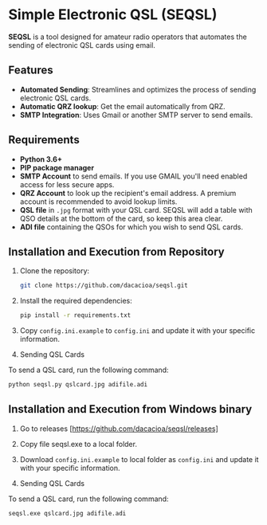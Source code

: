 # Simple Electronic QSL (SEQSL)

**SEQSL** is a tool designed for amateur radio operators that automates the sending of electronic QSL cards using email.

## Features

- **Automated Sending**: Streamlines and optimizes the process of sending electronic QSL cards.
- **Automatic QRZ lookup**: Get the email automatically from QRZ.
- **SMTP Integration**: Uses Gmail or another SMTP server to send emails.

## Requirements

- **Python 3.6+**
- **PIP package manager**
- **SMTP Account** to send emails. If you use GMAIL you'll need enabled access for less secure apps.
- **QRZ Account** to look up the recipient's email address. A premium account is recommended to avoid lookup limits.
- **QSL file** in `.jpg` format with your QSL card. SEQSL will add a table with QSO details at the bottom of the card, so keep this area clear.
- **ADI file** containing the QSOs for which you wish to send QSL cards.

## Installation and Execution from Repository

1. Clone the repository:

   ```bash
   git clone https://github.com/dacacioa/seqsl.git
   ```
   
2. Install the required dependencies:

   ```bash
   pip install -r requirements.txt
   ```
3. Copy `config.ini.example` to `config.ini` and update it with your specific information.

4. Sending QSL Cards

To send a QSL card, run the following command:

   ```bash
   python seqsl.py qslcard.jpg adifile.adi
   ```

## Installation and Execution from Windows binary

1. Go to releases [https://github.com/dacacioa/seqsl/releases]

2. Copy file seqsl.exe to a local folder.

3. Download `config.ini.example` to local folder as `config.ini` and update it with your specific information. 

4. Sending QSL Cards

To send a QSL card, run the following command:

   ```cmd
   seqsl.exe qslcard.jpg adifile.adi

